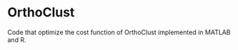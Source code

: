 OrthoClust
==========

Code that optimize the cost function of OrthoClust implemented in MATLAB and R.

